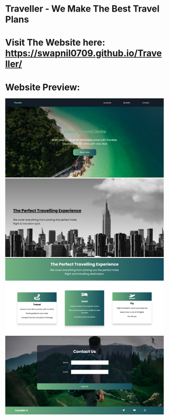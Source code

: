 # Traveller - We Make The Best Travel Plans

# Visit The Website here: https://swapnil0709.github.io/Traveller/

# Website Preview: 

![alt tex](https://github.com/swapnil0709/Traveller/blob/master/Website%20Snapshots/Traveller%20home.png)
![alt tex](https://github.com/swapnil0709/Traveller/blob/master/Website%20Snapshots/Traveller_locations.png)
![alt tex](https://github.com/swapnil0709/Traveller/blob/master/Website%20Snapshots/Traveller_benefits.png)
![alt tex](https://github.com/swapnil0709/Traveller/blob/master/Website%20Snapshots/Traveller_contact.png)
